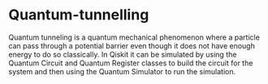 # Quantum-tunnelling
Quantum tunneling is a quantum mechanical phenomenon where a particle can pass through a potential barrier even though it does not have enough energy to do so classically. 
In Qiskit it can be simulated by using the Quantum Circuit and Quantum Register classes to build the circuit for the system and then using the Quantum Simulator to run the simulation.
